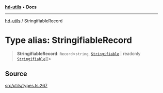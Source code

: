 [**hd-utils**](../README.md) • **Docs**

***

[hd-utils](../globals.md) / StringifiableRecord

# Type alias: StringifiableRecord

> **StringifiableRecord**: `Record`\<`string`, [`Stringifiable`](Stringifiable.md) \| readonly [`Stringifiable`](Stringifiable.md)[]\>

## Source

[src/utils/types.ts:267](https://github.com/AhmadHddad/h-utils/blob/f7bb9ae71f981ffef49079271b9540862594b7e6/src/utils/types.ts#L267)
